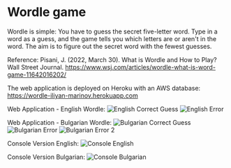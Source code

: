 # Wordle game

Wordle is simple: You have to guess the secret five-letter word. Type in a word as a guess, and the game tells you which letters are or aren't in the word. The aim is to figure out the secret word with the fewest guesses.

Reference:
Pisani, J. (2022, March 30). What is Wordle and How to Play? Wall Street Journal.
https://www.wsj.com/articles/wordle-what-is-word-game-11642016202/

The web application is deployed on Heroku with an AWS database: https://wordle-iliyan-marinov.herokuapp.com

Web Application - English Wordle:
![English Correct Guess](https://user-images.githubusercontent.com/95153326/162208991-d62689f5-5084-4846-878b-04ea930f0054.png)
![English Error](https://user-images.githubusercontent.com/95153326/162208994-eafe5c57-7548-46ff-b908-c72665bc5a32.png)

Web Application - Bulgarian Wordle:
![Bulgarian Correct Guess](https://user-images.githubusercontent.com/95153326/162208981-a97de2f3-435f-47c3-8741-3b6c87699028.png)
![Bulgarian Error](https://user-images.githubusercontent.com/95153326/162208987-03128756-c3cf-4ef1-9b7a-d6cdcf8ce30a.png)
![Bulgarian Error 2](https://user-images.githubusercontent.com/95153326/162208990-90b14046-ab4d-4aa3-9914-ef6dd80df1c6.png)

Console Version English:
![Console English](https://user-images.githubusercontent.com/95153326/162208471-75501056-fe74-4aa5-ab52-56f184fcc390.png)

Console Version Bulgarian:
![Console Bulgarian](https://user-images.githubusercontent.com/95153326/162208462-abe451be-88bb-4dee-ace9-0c1ce9f4f380.png)
